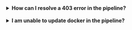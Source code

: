 
<details>
  <summary><b>How can I resolve a 403 error in the pipeline?</b></summary><br>

Add the following commands before `docker login nexus-docker-publish.ship.gov.sg`

```
rm -f ~/.docker/config.json
```

```
docker logout
```

This is because the login points to the docker hub and needs to be refreshed using the above commands.
</details>
<br>
<details>
  <summary><b>I am unable to update docker in the pipeline?</b></summary><br>

Add the following commands before `docker login nexus-docker-publish.ship.gov.sg`

```
rm -f ~/.docker/config.json
```

```
docker logout
```

This is because the login points to the docker hub and needs to be refreshed using the above commands.
  </details>
